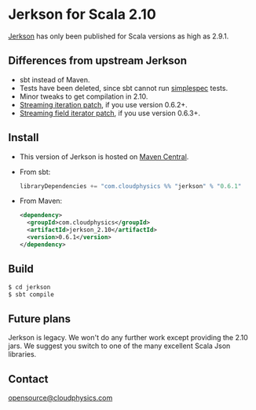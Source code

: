 # Jerkson for Scala 2.10 #

[Jerkson](https://github.com/codahale/jerkson) has only been published for
Scala versions as high as 2.9.1.

## Differences from upstream Jerkson ##

- sbt instead of Maven.
- Tests have been deleted, since sbt cannot run
  [simplespec](https://github.com/SimpleFinance/simplespec) tests.
- Minor tweaks to get compilation in 2.10.
- [Streaming iteration patch](https://github.com/ymasory/jerkson/pull/1), if you
  use version 0.6.2+.
- [Streaming field iterator patch](https://github.com/cphylabs/jerkson/commit/85076b9daeeb3ba3c3c3f0fbdd60deaf09fb275b), if you use version 0.6.3+.

## Install ##

- This version of Jerkson is hosted on
  [Maven Central](http://central.maven.org/maven2/com/cloudphysics/jerkson_2.10).
- From sbt:

  ```scala
  libraryDependencies += "com.cloudphysics %% "jerkson" % "0.6.1"
  ```
- From Maven:

  ```xml
  <dependency>
    <groupId>com.cloudphysics</groupId>
    <artifactId>jerkson_2.10</artifactId>
    <version>0.6.1</version>
  </dependency>
  ```

## Build ##

```sh
$ cd jerkson
$ sbt compile
```

## Future plans ##

Jerkson is legacy.
We won't do any further work except providing the 2.10 jars.
We suggest you switch to one of the many excellent Scala Json libraries.

## Contact ##

[opensource@cloudphysics.com](opensource@cloudphysics.com)
